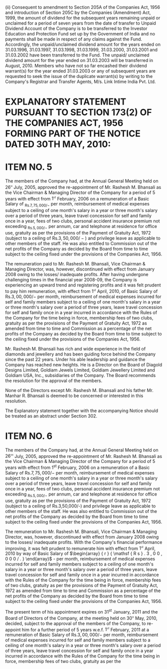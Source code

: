 (ii) Consequent to amendment to Section 205A of the Companies Act, 1956 and introduction of Section 205C by the Companies (Amendment) Act, 1999, the amount of dividend for the subsequent years remaining unpaid or unclaimed for a period of seven years from the date of transfer to Unpaid Dividend Account of the Company is to be transferred to the Investor Education and Protection Fund set up by the Government of India and no payments shall be made in respect of any claims against the Fund. Accordingly, the unpaid/unclaimed dividend amount for the years ended on 31.03.1996, 31.03.1997, 31.03.1998, 31.03.1999, 31.03.2000, 31.03.2001 and 31.03.2002 have been transferred to the Fund. The unpaid/ unclaimed dividend amount for the year ended on 31.03.2003 will be transferred in August, 2010. Members who have not so far encashed their dividend warrant(s) for the year ended 31.03.2003 or any of subsequent years are requested to seek the issue of the duplicate warrant(s) by writing to the Company's Registrar and Transfer Agents, M/s. Link Intime India Pvt. Ltd.  

# EXPLANATORY STATEMENT PURSUANT TO SECTION 173(2) OF THE COMPANIES ACT, 1956 FORMING PART OF THE NOTICE DATED 30TH MAY, 2010:  

# ITEM NO. 5  

The members of the Company had, at the Annual General Meeting held on $2 6 ^ { \mathfrak { n } }$ July, 2005, approved the re-appointment of Mr. Rashesh M. Bhansali as the Vice Chairman & Managing Director of the Company for a period of 5 years with effect from $1 ^ { \mathfrak { s t } }$ February, 2006 on a remuneration of a Basic Salary of $_ { \mathsf { R s . 7 } , 7 5 , 0 0 0 / - }$ per month, reimbursement of medical expenses subject to a ceiling of one month's salary in a year or three month's salary over a period of three years, leave travel concession for self and family once in a year, fees of two clubs, personal accident insurance premium not exceeding $_ { \mathsf { R s } . 5 , 0 0 0 / - }$ per annum, car and telephone at residence for office use, gratuity as per the provisions of the Payment of Gratuity Act, 1972 (subject to a ceiling of $\mathsf { R s } . 3 , 5 0 , 0 0 0 / - \bigr )$ and privilege leave as applicable to other members of the staff. He was also entitled to Commission out of the net profits of the Company as decided by the Board from time to time subject to the ceiling fixed under the provisions of the Companies Act, 1956.  

The remuneration paid to Mr. Rashesh M. Bhansali, Vice Chairman & Managing Director, was, however, discontinued with effect from January 2008 owing to the losses/ inadequate profits. After having undergone challenging times in the financial year 2008-09, the Company is experiencing an upward trend and registering profits and it was felt prudent to pay him remuneration, with effect from $1 ^ { \mathfrak { s t } }$ April, 2010, of Basic Salary of $\mathsf { R s } . 3 , 0 0 , 0 0 0 / -$ per month, reimbursement of medical expenses incurred for self and family members subject to a ceiling of one month's salary in a year or three month's salary over a period of three years, leave travel concession for self and family once in a year incurred in accordance with the Rules of the Company for the time being in force, membership fees of two clubs, gratuity as per the provisions of the Payment of Gratuity Act, 1972 as amended from time to time and Commission as a percentage of the net profits of the Company as decided by the Board from time to time subject to the ceiling fixed under the provisions of the Companies Act, 1956.  

Mr. Rashesh M. Bhansali has rich and wide experience in the field of diamonds and jewellery and has been guiding force behind the Company since the past 22 years. Under his able leadership and guidance the Company has reached new heights. He is a Director on the Board of Diagold Designs Limited, Goldiam Jewels Limited, Goldiam Jewellery Limited and Goldiam USA, Inc., subsidiaries of the Company. The Board recommends the resolution for the approval of the members.  

None of the Directors except Mr. Rashesh M. Bhansali and his father Mr. Manhar R. Bhansali is deemed to be concerned or interested in this resolution.  

The Explanatory statement together with the accompanying Notice should be treated as an abstract under Section 302.  

# ITEM NO. 6  

The members of the Company had, at the Annual General Meeting held on $2 6 ^ { \mathfrak { m } }$ July, 2005, approved the re-appointment of Mr. Rashesh M. Bhansali as the Vice Chairman & Managing Director of the Company for a period of 5 years with effect from $\mathsf { 1 } ^ { \mathsf { s t } }$ February, 2006 on a remuneration of a Basic Salary of $\mathsf { R s . 7 } , 7 5 , 0 0 0 / -$ per month, reimbursement of medical expenses subject to a ceiling of one month's salary in a year or three month's salary over a period of three years, leave travel concession for self and family once in a year, fees of two clubs, personal accident insurance premium not exceeding $_ { \mathsf { R s } . 5 , 0 0 0 / - }$ per annum, car and telephone at residence for office use, gratuity as per the provisions of the Payment of Gratuity Act, 1972 (subject to a ceiling of Rs.3,50,000/-) and privilege leave as applicable to other members of the staff. He was also entitled to Commission out of the net profits of the Company as decided by the Board from time to time subject to the ceiling fixed under the provisions of the Companies Act, 1956.  

The remuneration to Mr. Rashesh M. Bhansali, Vice Chairman & Managing Director, was, however, discontinued with effect from January 2008 owing to the losses/ inadequate profits. With the Company's financial performance improving, it was felt prudent to remunerate him with effect from $1 ^ { \mathfrak { s t } }$ April, 2010 by way of Basic Salary of $\begin{array} { r } { \mathsf { R s } . 3 , 0 0 , 0 0 0 / . } \end{array}$ - per month, reimbursement of medical expenses incurred for self and family members subject to a ceiling of one month's salary in a year or three month's salary over a period of three years, leave travel concession for self and family once in a year incurred in accordance with the Rules of the Company for the time being in force, membership fees of two clubs, gratuity as per the provisions of the Payment of Gratuity Act, 1972 as amended from time to time and Commission as a percentage of the net profits of the Company as decided by the Board from time to time subject to the ceiling fixed under the provisions of the Companies Act, 1956.  

The present term of his appointment expires on $3 1 ^ { \mathrm { s t } }$ January, 2011 and the Board of Directors of the Company, at the meeting held on $3 0 ^ { \mathfrak { n } }$ May, 2010, decided, subject to the approval of the members of the Company, to re-appoint him for a further period of 5 years w.e.f. $1 ^ { \mathfrak { s t } }$ February, 2011 at a remuneration of Basic Salary of $\mathsf { R s } . 3 , 0 0 , 0 0 0 / -$ per month, reimbursement of medical expenses incurred for self and family members subject to a ceiling of one month's salary in a year or three month's salary over a period of three years, leave travel concession for self and family once in a year incurred in accordance with the Rules of the Company for the time being in force, membership fees of two clubs, gratuity as per the  